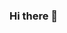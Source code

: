 ### Hi there 👋

<!--
**akshitha-2005/akshitha-2005** is a ✨ _special_ ✨ repository because its `README.md` (this file) appears on your GitHub profile.



- 🌱 I’m currently learning Machine Learning
- 📫 How to reach me: On this mail akshitha.r2005@gmail.com

-->

